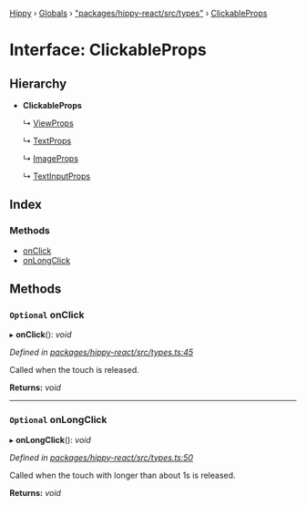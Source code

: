 [Hippy](../README.md) › [Globals](../globals.md) › ["packages/hippy-react/src/types"](../modules/_packages_hippy_react_src_types_.md) › [ClickableProps](_packages_hippy_react_src_types_.clickableprops.md)

# Interface: ClickableProps

## Hierarchy

* **ClickableProps**

  ↳ [ViewProps](_packages_hippy_react_src_components_view_.viewprops.md)

  ↳ [TextProps](_packages_hippy_react_src_components_text_.textprops.md)

  ↳ [ImageProps](_packages_hippy_react_src_components_image_.imageprops.md)

  ↳ [TextInputProps](_packages_hippy_react_src_components_text_input_.textinputprops.md)

## Index

### Methods

* [onClick](_packages_hippy_react_src_types_.clickableprops.md#optional-onclick)
* [onLongClick](_packages_hippy_react_src_types_.clickableprops.md#optional-onlongclick)

## Methods

### `Optional` onClick

▸ **onClick**(): *void*

*Defined in [packages/hippy-react/src/types.ts:45](https://github.com/jeromehan/Hippy/blob/6216275/packages/hippy-react/src/types.ts#L45)*

Called when the touch is released.

**Returns:** *void*

___

### `Optional` onLongClick

▸ **onLongClick**(): *void*

*Defined in [packages/hippy-react/src/types.ts:50](https://github.com/jeromehan/Hippy/blob/6216275/packages/hippy-react/src/types.ts#L50)*

Called when the touch with longer than about 1s is released.

**Returns:** *void*
